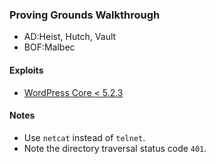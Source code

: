 ### Proving Grounds Walkthrough

- AD:Heist, Hutch, Vault
- BOF:Malbec

#### Exploits

- [WordPress Core < 5.2.3](https://www.exploit-db.com/exploits/47690)

#### Notes

- Use ```netcat``` instead of ```telnet```.
- Note the directory traversal status code ```401```.
